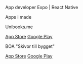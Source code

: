 App developer 
Expo | React Native

Apps i made

 Unibooks.me
 
   [App Store](https://apps.apple.com/se/app/unibooks-me/id6737850144)
   [Google Play](https://play.google.com/store/apps/details?id=com.devteam.unibooksbeta)
    
 BOA "Skivor till bygget"
 
   [App Store](https://apps.apple.com/se/app/boa/id858423921)
   [Google Play](https://play.google.com/store/apps/details?id=se.boa.BOA)
  
